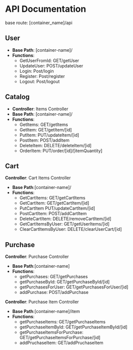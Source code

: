 # API Documentation
base route: [container_name]/api
## User
- **Base Path**: [container-name]/
-  **Functions**:
   -  GetUserFromId: GET/getUser
   -  UpdateUser: POST/updateUser
   -  Login: Post/login
   -  Register: Post/register
   -  Logout: Post/logout

## Catalog
- **Controller**: Items Controller
- **Base Path**: [container-name]/
-  **Functions**:
   -  GetItems: GET/getItems
   -  GetItem: GET/getItem/[id]
   -  PutItem: PUT/updateItem/[id]
   -  PostItem: POST/addItem
   -  DeleteItem: DELETE/deleteItem/[id]
   -  OrderItem: PUT/order/[id]/[itemQuantity]

## Cart
**Controller**: Cart Items Controller
- **Base Path**:[container-name]/
-  **Functions**:
   -  GetCartItems: GET/getCartItems
   -  GetCartItem: GET/getCartItem/[id]
   -  PutCartItem PUT/updateCartItem/[id]
   -  PostCartItem: POST/addCartItem
   -  DeleteCartItem: DELETE/removeCartItem/[id]
   -  GetCartItemsByUser: GET/getUserItems/[id]
   -  ClearCartItemsByUser: DELETE/clearUserCart/[id]

## Purchase
**Controller**: Purchase Controller
- **Base Path**:[container-name]
-  **Functions**:
   -  getPurchases: GET/getPurchases
   -  getPurchaseById: GET/getPurchaseById/[id]
   -  getPurchasesForUser: GET/getPurchasesForUser/[id]
   -  addPurchase: POST/addPurchase

**Controller**: Purchase Item Controller
- **Base Path**:[container-name]/item
-  **Functions**:
   -  getPurchaseItems: GET/getPurchaseItems
   -  getPurchaseItemById: GET/getPurchaseItemById/[id]
   -  getPurchaseItemsForPurchase: GET/getPurchaseItemsForPurchase/[id]
   -  addPruchaseItem: GET/addPruchaseItem
